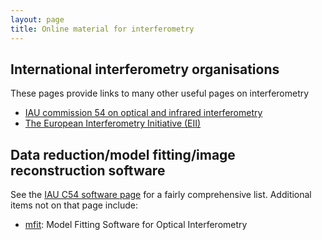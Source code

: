 ```yaml
---
layout: page
title: Online material for interferometry
---
```


International interferometry organisations
------------------------------------------
These pages provide links to many other useful pages on interferometry

 * [IAU commission 54 on optical and infrared interferometry](http://iau-c54.wikispaces.com)
 * [The European Interferometry Initiative (EII)](http://www.european-interferometry.eu)

Data reduction/model fitting/image reconstruction software
----------------------------------------------------------
See the [IAU C54 software page](http://iau-c54.wikispaces.com/Software) for a fairly comprehensive list. Additional items not on that page include:

 * [mfit](http://www.mrao.cam.ac.uk/~jsy1001/mfit/): Model Fitting Software for Optical Interferometry


